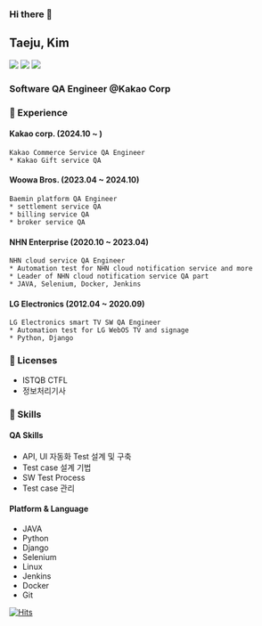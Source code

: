 ### Hi there 👋

## Taeju, Kim
<p>
  <a href="https://blog.taeju.kim" target="_blank"><img src="https://img.shields.io/badge/Blog-007396?style=flat-square"/></a>
  <a href="https://www.linkedin.com/in/taeju-kim/" target="_blank"><img src="https://img.shields.io/badge/taejukim-0A66C2?style=flat-square&logo=Linkedin&logoColor=white"/></a>
  <a href="mailto:iam@taeju.kim" target="_blank"><img src="https://img.shields.io/badge/iam@taeju.kim-EE4335?style=flat-square&logo=Gmail&logoColor=white"/></a>
</p>

### Software QA Engineer @Kakao Corp

### 🏢 Experience

#### Kakao corp. (2024.10 ~ )
```
Kakao Commerce Service QA Engineer
* Kakao Gift service QA
```

#### Woowa Bros. (2023.04 ~ 2024.10)
```
Baemin platform QA Engineer
* settlement service QA
* billing service QA
* broker service QA
```


#### NHN Enterprise (2020.10 ~ 2023.04)
```
NHN cloud service QA Engineer 
* Automation test for NHN cloud notification service and more 
* Leader of NHN cloud notification service QA part
* JAVA, Selenium, Docker, Jenkins
```
#### LG Electronics (2012.04 ~ 2020.09)
```
LG Electronics smart TV SW QA Engineer
* Automation test for LG WebOS TV and signage
* Python, Django
```

### 🪪 Licenses
* ISTQB CTFL
* 정보처리기사

### 💪 Skills
#### QA Skills
* API, UI 자동화 Test 설계 및 구축
* Test case 설계 기법
* SW Test Process
* Test case 관리
#### Platform & Language
* JAVA
* Python
* Django
* Selenium
* Linux
* Jenkins
* Docker 
* Git

[![Hits](https://hits.seeyoufarm.com/api/count/incr/badge.svg?url=https%3A%2F%2Fgithub.com%2Ftaejukim&count_bg=%2379C83D&title_bg=%23555555&icon=&icon_color=%23E7E7E7&title=hits&edge_flat=false)](https://hits.seeyoufarm.com)

<!--
**taejukim/taejukim** is a ✨ _special_ ✨ repository because its `README.md` (this file) appears on your GitHub profile.

Here are some ideas to get you started:

- 🔭 I’m currently working on ...
- 🌱 I’m currently learning ...
- 👯 I’m looking to collaborate on ...
- 🤔 I’m looking for help with ...
- 💬 Ask me about ...
- 📫 How to reach me: ...
- 😄 Pronouns: ...
- ⚡ Fun fact: ...
-->
